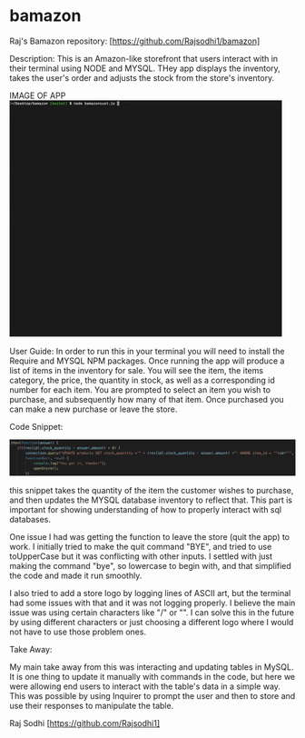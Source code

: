 # bamazon
Raj's Bamazon repository:
[https://github.com/Rajsodhi1/bamazon]

Description:
This is an Amazon-like storefront that users interact with in their terminal using NODE and MYSQL. THey app displays the inventory, takes the user's order and adjusts the stock from the store's inventory.

IMAGE OF APP
![gif](https://raw.githubusercontent.com/Rajsodhi1/bamazon/master/giphy.gif)

User Guide:
In order to run this in your terminal you will need to install the Require and MYSQL NPM packages. Once running the app will produce a list of items in the inventory for sale. You will see the item, the items category, the price, the quantity in stock, as well as a corresponding id number for each item. You are prompted to select an item you wish to purchase, and subsequently how many of that item. Once purchased you can make a new purchase or leave the store.

Code Snippet:

![code](https://raw.githubusercontent.com/Rajsodhi1/bamazon/master/codesnip.png)


this snippet takes the quantity of the item the customer wishes to purchase, and then updates the MYSQL database inventory to reflect that. This part is important for showing understanding of how to properly interact with sql databases.


One issue I had was getting the function to leave the store (quit the app) to work. I initially tried to make the quit command "BYE", and tried to use toUpperCase but it was conflicting with other inputs. I settled with just making the command "bye", so lowercase to begin with, and that simplified the code and made it run smoothly.

I also tried to add a store logo by logging lines of ASCII art, but the terminal had some issues with that and it was not logging properly. I believe the main issue was using certain characters like "/" or "\". I can solve this in the future by using different characters or just choosing a different logo where I would not have to use those problem ones.

Take Away:

My main take away from this was interacting and updating tables in MySQL. It is one thing to update it manually with commands in the code, but here we were allowing end users to interact with the table's data in a simple way. This was possible by using Inquirer to prompt the user and then to store and use their responses to manipulate the table.

Raj Sodhi
[https://github.com/Rajsodhi1]